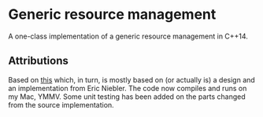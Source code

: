 Generic resource management
===========================

A one-class implementation of a generic resource management in C++14.

Attributions
------------

Based on [this](http://tinyurl.com/hpzgalw) which, in turn, is mostly based on
(or actually is) a design and an implementation from Eric Niebler. The code now
compiles and runs on my Mac, YMMV. Some unit testing has been added on the parts
changed from the source implementation. 
